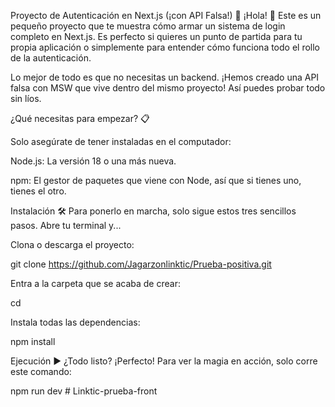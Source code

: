 Proyecto de Autenticación en Next.js (¡con API Falsa!) 🚀
¡Hola! 👋 Este es un pequeño proyecto que te muestra cómo armar un sistema de login completo en Next.js. Es perfecto si quieres un punto de partida para tu propia aplicación o simplemente para entender cómo funciona todo el rollo de la autenticación.

Lo mejor de todo es que no necesitas un backend. ¡Hemos creado una API falsa con MSW que vive dentro del mismo proyecto! Así puedes probar todo sin líos.

¿Qué necesitas para empezar? 📋

Solo asegúrate de tener instaladas en el computador:

Node.js: La versión 18 o una más nueva.

npm: El gestor de paquetes que viene con Node, así que si tienes uno, tienes el otro.

Instalación 🛠️
Para ponerlo en marcha, solo sigue estos tres sencillos pasos. Abre tu terminal y...

Clona o descarga el proyecto:

git clone <https://github.com/Jagarzonlinktic/Prueba-positiva.git>

Entra a la carpeta que se acaba de crear:

cd <prueba>

Instala todas las dependencias:

npm install

Ejecución ▶️
¿Todo listo? ¡Perfecto! Para ver la magia en acción, solo corre este comando:

npm run dev
#   L i n k t i c - p r u e b a - f r o n t  
 